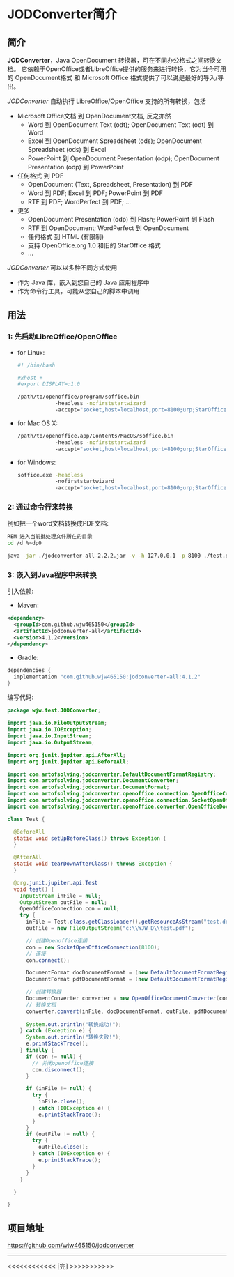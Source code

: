# JODConverter简介

## 简介

**JODConverter**，Java OpenDocument 转换器，可在不同办公格式之间转换文档。
它依赖于OpenOffice或者LibreOffice提供的服务来进行转换，它为当今可用的 OpenDocument格式 和 Microsoft Office 格式提供了可以说是最好的导入/导出。

*JODConverter* 自动执行 LibreOffice/OpenOffice 支持的所有转换，包括

- Microsoft Office文档 到 OpenDocument文档, 反之亦然
  - Word 到 OpenDocument Text (odt); OpenDocument Text (odt) 到 Word
  - Excel 到 OpenDocument Spreadsheet (ods); OpenDocument Spreadsheet (ods) 到 Excel
  - PowerPoint 到 OpenDocument Presentation (odp); OpenDocument Presentation (odp) 到 PowerPoint
- 任何格式 到 PDF
  - OpenDocument (Text, Spreadsheet, Presentation) 到 PDF
  - Word 到 PDF; Excel 到 PDF; PowerPoint 到 PDF
  - RTF 到 PDF; WordPerfect 到 PDF; ...
- 更多
  - OpenDocument Presentation (odp) 到 Flash; PowerPoint 到 Flash
  - RTF 到 OpenDocument; WordPerfect 到 OpenDocument
  - 任何格式 到 HTML (有限制)
  - 支持 OpenOffice.org 1.0 和旧的 StarOffice 格式
  - ...

*JODConverter* 可以以多种不同方式使用

- 作为 Java 库，嵌入到您自己的 Java 应用程序中
- 作为命令行工具，可能从您自己的脚本中调用

## 用法

### 1: 先启动LibreOffice/OpenOffice

- for Linux:

  ```sh
  #! /bin/bash
  
  #xhost +
  #export DISPLAY=:1.0 
  
  /path/to/openoffice/program/soffice.bin
              -headless -nofirststartwizard
              -accept="socket,host=localhost,port=8100;urp;StarOffice.Service"
  ```

- for Mac OS X:

  ```sh
  /path/to/openoffice.app/Contents/MacOS/soffice.bin
              -headless -nofirststartwizard
              -accept="socket,host=localhost,port=8100;urp;StarOffice.Service"
  ```

- for Windows:

  ```sh
  soffice.exe -headless
              -nofirststartwizard
              -accept="socket,host=localhost,port=8100;urp;StarOffice.Service"
  ```

### 2: 通过命令行来转换

例如把一个word文档转换成PDF文档:

```sh
REM 进入当前批处理文件所在的目录
cd /d %~dp0

java -jar ./jodconverter-all-2.2.2.jar -v -h 127.0.0.1 -p 8100 ./test.doc ./test.pdf
```

### 3: 嵌入到Java程序中来转换

引入依赖:

+ Maven:

```xml
<dependency>
  <groupId>com.github.wjw465150</groupId>
  <artifactId>jodconverter-all</artifactId>
  <version>4.1.2</version>
</dependency>
```

+ Gradle:

```groovy
dependencies {
  implementation "com.github.wjw465150:jodconverter-all:4.1.2"
}
```

编写代码:

```java
package wjw.test.JODConverter;

import java.io.FileOutputStream;
import java.io.IOException;
import java.io.InputStream;
import java.io.OutputStream;

import org.junit.jupiter.api.AfterAll;
import org.junit.jupiter.api.BeforeAll;

import com.artofsolving.jodconverter.DefaultDocumentFormatRegistry;
import com.artofsolving.jodconverter.DocumentConverter;
import com.artofsolving.jodconverter.DocumentFormat;
import com.artofsolving.jodconverter.openoffice.connection.OpenOfficeConnection;
import com.artofsolving.jodconverter.openoffice.connection.SocketOpenOfficeConnection;
import com.artofsolving.jodconverter.openoffice.converter.OpenOfficeDocumentConverter;

class Test {

  @BeforeAll
  static void setUpBeforeClass() throws Exception {
  }

  @AfterAll
  static void tearDownAfterClass() throws Exception {
  }

  @org.junit.jupiter.api.Test
  void test() {
    InputStream inFile = null;
    OutputStream outFile = null;
    OpenOfficeConnection con = null;
    try {
      inFile = Test.class.getClassLoader().getResourceAsStream("test.doc");
      outFile = new FileOutputStream("c:\\WJW_D\\test.pdf");

      // 创建Openoffice连接
      con = new SocketOpenOfficeConnection(8100);
      // 连接
      con.connect();

      DocumentFormat docDocumentFormat = (new DefaultDocumentFormatRegistry()).getFormatByFileExtension("doc");
      DocumentFormat pdfDocumentFormat = (new DefaultDocumentFormatRegistry()).getFormatByFileExtension("pdf");

      // 创建转换器
      DocumentConverter converter = new OpenOfficeDocumentConverter(con);
      // 转换文档
      converter.convert(inFile, docDocumentFormat, outFile, pdfDocumentFormat);
      
      System.out.println("转换成功!");
    } catch (Exception e) {
      System.out.println("转换失败!");
      e.printStackTrace();
    } finally {
      if (con != null) {
        // 关闭openoffice连接
        con.disconnect();
      }

      if (inFile != null) {
        try {
          inFile.close();
        } catch (IOException e) {
          e.printStackTrace();
        }
      }
      if (outFile != null) {
        try {
          outFile.close();
        } catch (IOException e) {
          e.printStackTrace();
        }
      }
    }

  }

}

```

## 项目地址

https://github.com/wjw465150/jodconverter

------

<<<<<<<<<<<< [完] >>>>>>>>>>>